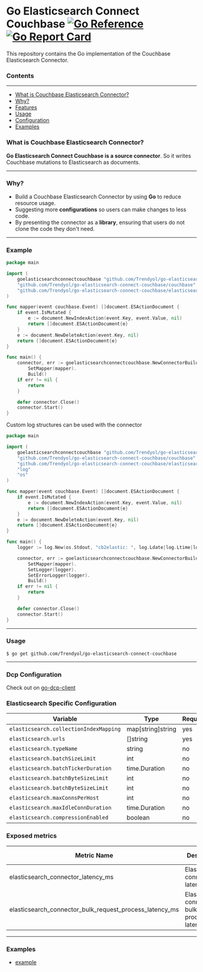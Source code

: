 # Go Elasticsearch Connect Couchbase [![Go Reference](https://pkg.go.dev/badge/github.com/Trendyol/go-elasticsearch-connect-couchbase.svg)](https://pkg.go.dev/github.com/Trendyol/go-elasticsearch-connect-couchbase) [![Go Report Card](https://goreportcard.com/badge/github.com/Trendyol/go-elasticsearch-connect-couchbase)](https://goreportcard.com/report/github.com/Trendyol/go-elasticsearch-connect-couchbase)

This repository contains the Go implementation of the Couchbase Elasticsearch Connector.

### Contents

---

* [What is Couchbase Elasticsearch Connector?](#what-is-couchbase-elasticsearch-connector)
* [Why?](#why)
* [Features](#features)
* [Usage](#usage)
* [Configuration](#configuration)
* [Examples](#examples)

### What is Couchbase Elasticsearch Connector?

**Go Elasticsearch Connect Couchbase is a source connector**. So it writes Couchbase mutations to Elasticsearch as
documents.

---

### Why?

+ Build a Couchbase Elasticsearch Connector by using **Go** to reduce resource usage.
+ Suggesting more **configurations** so users can make changes to less code.
+ By presenting the connector as a **library**, ensuring that users do not clone the code they don't need.

---

### Example

```go
package main

import (
	goelasticsearchconnectcouchbase "github.com/Trendyol/go-elasticsearch-connect-couchbase"
	"github.com/Trendyol/go-elasticsearch-connect-couchbase/couchbase"
	"github.com/Trendyol/go-elasticsearch-connect-couchbase/elasticsearch/document"
)

func mapper(event couchbase.Event) []document.ESActionDocument {
	if event.IsMutated {
		e := document.NewIndexAction(event.Key, event.Value, nil)
		return []document.ESActionDocument{e}
	}
	e := document.NewDeleteAction(event.Key, nil)
	return []document.ESActionDocument{e}
}

func main() {
	connector, err := goelasticsearchconnectcouchbase.NewConnectorBuilder("config.yml").
		SetMapper(mapper).
		Build()
	if err != nil {
		return
	}

	defer connector.Close()
	connector.Start()
}

```

Custom log structures can be used with the connector

```go
package main

import (
	goelasticsearchconnectcouchbase "github.com/Trendyol/go-elasticsearch-connect-couchbase"
	"github.com/Trendyol/go-elasticsearch-connect-couchbase/couchbase"
	"github.com/Trendyol/go-elasticsearch-connect-couchbase/elasticsearch/document"
	"log"
	"os"
)

func mapper(event couchbase.Event) []document.ESActionDocument {
	if event.IsMutated {
		e := document.NewIndexAction(event.Key, event.Value, nil)
		return []document.ESActionDocument{e}
	}
	e := document.NewDeleteAction(event.Key, nil)
	return []document.ESActionDocument{e}
}

func main() {
	logger := log.New(os.Stdout, "cb2elastic: ", log.Ldate|log.Ltime|log.Llongfile)

	connector, err := goelasticsearchconnectcouchbase.NewConnectorBuilder("config.yml").
		SetMapper(mapper).
		SetLogger(logger).
		SetErrorLogger(logger).
		Build()
	if err != nil {
		return
	}

	defer connector.Close()
	connector.Start()
}

```

---

### Usage

```
$ go get github.com/Trendyol/go-elasticsearch-connect-couchbase

```

---

### Dcp Configuration

Check out on [go-dcp-client](https://github.com/Trendyol/go-dcp-client#configuration)

### Elasticsearch Specific Configuration

| Variable                               | Type              | Required | Default  |                                                             
|----------------------------------------|-------------------|----------|----------|
| `elasticsearch.collectionIndexMapping` | map[string]string | yes      |          |
| `elasticsearch.urls`                   | []string          | yes      |          |
| `elasticsearch.typeName`               | string            | no       | _doc     |
| `elasticsearch.batchSizeLimit`         | int               | no       | 1000     |
| `elasticsearch.batchTickerDuration`    | time.Duration     | no       | 10s      |
| `elasticsearch.batchByteSizeLimit`     | int               | no       | 10485760 |
| `elasticsearch.batchByteSizeLimit`     | int               | no       | 10485760 |
| `elasticsearch.maxConnsPerHost`        | int               | no       | 512      |
| `elasticsearch.maxIdleConnDuration`    | time.Duration     | no       | 10s      |
| `elasticsearch.compressionEnabled`     | boolean           | no       | false    |

### Exposed metrics
| Metric Name                                             | Description                                             | Labels | Value Type |
|---------------------------------------------------------|---------------------------------------------------------|--------|------------|
| elasticsearch_connector_latency_ms                      | Elasticsearch connector latency ms                      | N/A    | Counter    |
| elasticsearch_connector_bulk_request_process_latency_ms | Elasticsearch connector bulk request process latency ms | N/A    | Gauge      |

---

### Examples

- [example](example/main.go)